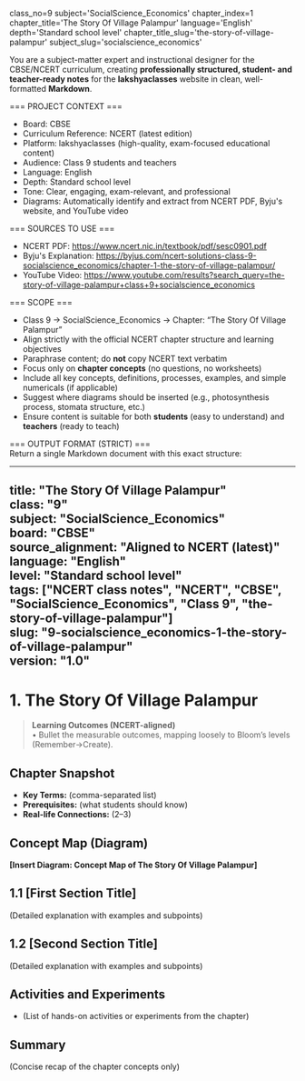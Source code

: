 class_no=9
subject='SocialScience_Economics'
chapter_index=1
chapter_title='The Story Of Village Palampur'
language='English'
depth='Standard school level'
chapter_title_slug='the-story-of-village-palampur'
subject_slug='socialscience_economics'

You are a subject-matter expert and instructional designer for the CBSE/NCERT curriculum, creating **professionally structured, student- and teacher-ready notes** for the **lakshyaclasses** website in clean, well-formatted **Markdown**.

=== PROJECT CONTEXT ===  
- Board: CBSE  
- Curriculum Reference: NCERT (latest edition)  
- Platform: lakshyaclasses (high-quality, exam-focused educational content)  
- Audience: Class 9 students and teachers  
- Language: English  
- Depth: Standard school level  
- Tone: Clear, engaging, exam-relevant, and professional  
- Diagrams: Automatically identify and extract from NCERT PDF, Byju's website, and YouTube video

=== SOURCES TO USE ===  
- NCERT PDF: https://www.ncert.nic.in/textbook/pdf/sesc0901.pdf  
- Byju's Explanation: https://byjus.com/ncert-solutions-class-9-socialscience_economics/chapter-1-the-story-of-village-palampur/  
- YouTube Video: https://www.youtube.com/results?search_query=the-story-of-village-palampur+class+9+socialscience_economics

=== SCOPE ===  
- Class 9 → SocialScience_Economics → Chapter: “The Story Of Village Palampur”  
- Align strictly with the official NCERT chapter structure and learning objectives  
- Paraphrase content; do **not** copy NCERT text verbatim  
- Focus only on **chapter concepts** (no questions, no worksheets)  
- Include all key concepts, definitions, processes, examples, and simple numericals (if applicable)  
- Suggest where diagrams should be inserted (e.g., photosynthesis process, stomata structure, etc.)  
- Ensure content is suitable for both **students** (easy to understand) and **teachers** (ready to teach)

=== OUTPUT FORMAT (STRICT) ===  
Return a single Markdown document with this exact structure:

---
title: "The Story Of Village Palampur"  
class: "9"  
subject: "SocialScience_Economics"  
board: "CBSE"  
source_alignment: "Aligned to NCERT (latest)"  
language: "English"  
level: "Standard school level"  
tags: ["NCERT class notes", "NCERT", "CBSE", "SocialScience_Economics", "Class 9", "the-story-of-village-palampur"]  
slug: "9-socialscience_economics-1-the-story-of-village-palampur"  
version: "1.0"  
---

# 1. The Story Of Village Palampur

> **Learning Outcomes (NCERT-aligned)**  
> • Bullet the measurable outcomes, mapping loosely to Bloom’s levels (Remember→Create).

## Chapter Snapshot  
- **Key Terms:** (comma-separated list)  
- **Prerequisites:** (what students should know)  
- **Real-life Connections:** (2–3)

## Concept Map (Diagram)  
<!-- Diagram will be extracted from sources. Placeholder below. -->  
**[Insert Diagram: Concept Map of The Story Of Village Palampur]**

## 1.1 [First Section Title]  
(Detailed explanation with examples and subpoints)

## 1.2 [Second Section Title]  
(Detailed explanation with examples and subpoints)

## Activities and Experiments  
- (List of hands-on activities or experiments from the chapter)

## Summary  
(Concise recap of the chapter concepts only)
